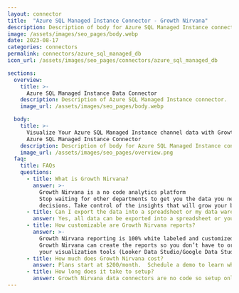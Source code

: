 ```yaml
---
layout: connector
title:  "Azure SQL Managed Instance Connector - Growth Nirvana"
description: Description of body for Azure SQL Managed Instance connector.
image: /assets/images/seo_pages/body.webp
date: 2023-08-17
categories: connectors
permalink: connectors/azure_sql_managed_db
icon_url: /assets/images/seo_pages/connectors/azure_sql_managed_db

sections:
  overview:
    title: >-
      Azure SQL Managed Instance Data Connector
    description: Description of Azure SQL Managed Instance connector.
    image_url: /assets/images/seo_pages/body.webp

  body:
    title: >-
      Visualize Your Azure SQL Managed Instance channel data with Growth Nirvana's
      Azure SQL Managed Instance Connector
    description: Description of body for Azure SQL Managed Instance connector.
    image_url: /assets/images/seo_pages/overview.png
  faq:
    title: FAQs
    questions:
      - title: What is Growth Nirvana?
        answer: >-
          Growth Nirvana is a no code analytics platform 
          Stop waiting for other departments to get you the data you need to make critical business 
          decisions. Take control of the insights that will grow your business.
      - title: Can I export the data into a spreadsheet or my data warehouse?
        answer: Yes, all data can be exported into a spreadsheet or your data warehouse (Google BigQuery, AWS, Snowflake, Azure, etc)
      - title: How customizable are Growth Nirvana reports?
        answer: >-
          Growth Nirvana reporting is 100% white labeled and customized to your specifications.
          Growth Nirvana can create the reports so you don’t have to or you can connect
          your visualization tools (Looker Data Studio/Google Data Studio, Tableau, PowerBI, etc) to Growth Nirvana.
      - title: How much does Growth Nirvana cost?
        answer: Plans start at $200/month.  Schedule a demo to learn what plan is best for you.
      - title: How long does it take to setup?
        answer: Growth Nirvana data connectors are no code so setup only requires a few clicks.
---
```

